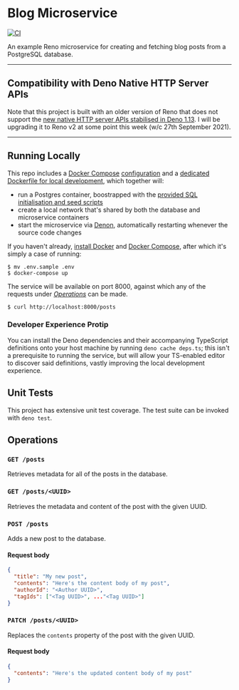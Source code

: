 # Blog Microservice

[![CI](https://github.com/reno-router/blog-microservice/workflows/CI/badge.svg?branch=master)](https://github.com/reno-router/blog-microservice/actions?query=workflow%3ACI)

An example Reno microservice for creating and fetching blog posts from a PostgreSQL database.

---

## Compatibility with Deno Native HTTP Server APIs

Note that this project is built with an older version of Reno that does not support the [new native HTTP server APIs stabilised in Deno 1.13](https://deno.land/manual/runtime/http_server_apis). I will be upgrading it to Reno v2 at some point this week (w/c 27th September 2021).

---

## Running Locally

This repo includes a [Docker Compose](https://docs.docker.com/compose/) [configuration](https://github.com/reno-router/blog-microservice/blob/master/docker-compose.yml) and a [dedicated Dockerfile for local development](https://github.com/reno-router/blog-microservice/blob/master/Dockerfile.local), which together will:

* run a Postgres container, boostrapped with the [provided SQL initialisation and seed scripts](https://github.com/reno-router/blog-microservice/tree/master/data)
* create a local network that's shared by both the database and microservice containers
* start the microservice via [Denon](https://github.com/denosaurs/denon), automatically restarting whenever the source code changes

If you haven't already, [install Docker](https://docs.docker.com/get-docker/) and [Docker Compose](https://docs.docker.com/compose/install/), after which it's simply a case of running:

```
$ mv .env.sample .env
$ docker-compose up
```

The service will be available on port 8000, against which any of the requests under [_Operations_](#operations) can be made.

```
$ curl http://localhost:8000/posts
```

### Developer Experience Protip

You can install the Deno dependencies and their accompanying TypeScript definitions onto your host machine by running `deno cache deps.ts`; this isn't a prerequisite to running the service, but will allow your TS-enabled editor to discover said definitions, vastly improving the local development experience.

## Unit Tests

This project has extensive unit test coverage. The test suite can be invoked with `deno test`.

## Operations

### `GET /posts`

Retrieves metadata for all of the posts in the database.

### `GET /posts/<UUID>`

Retrieves the metadata and content of the post with the given UUID.

### `POST /posts`

Adds a new post to the database.

#### Request body

```json
{
  "title": "My new post",
  "contents": "Here's the content body of my post",
  "authorId": "<Author UUID>",
  "tagIds": ["<Tag UUID>", ..."<Tag UUID>"]
}
```
### `PATCH /posts/<UUID>`

Replaces the `contents` property of the post with the given UUID.

#### Request body

```json
{
  "contents": "Here's the updated content body of my post"
}
```

